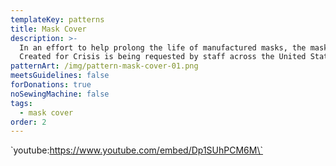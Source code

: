 ```yaml
---
templateKey: patterns
title: Mask Cover
description: >-
  In an effort to help prolong the life of manufactured masks, the mask cover by
  Created for Crisis is being requested by staff across the United States.
patternArt: /img/pattern-mask-cover-01.png
meetsGuidelines: false
forDonations: true
noSewingMachine: false
tags:
  - mask cover
order: 2
---
```

\`youtube:https://www.youtube.com/embed/Dp1SUhPCM6M\`
